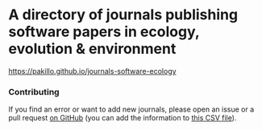 
# A directory of journals publishing software papers in ecology, evolution & environment

https://pakillo.github.io/journals-software-ecology


### Contributing

If you find an error or want to add new journals, please open an issue
or a pull request [on GitHub](https://github.com/Pakillo/journals-software-ecology) (you can
add the information to [this CSV file](journals_software_ecology.csv)).
